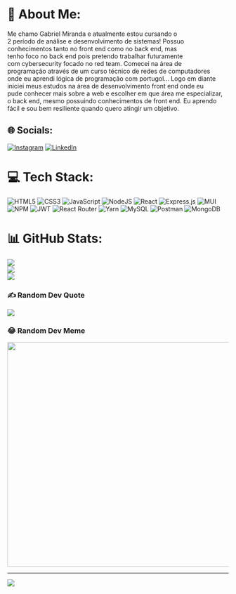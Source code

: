 # 💫 About Me:
Me chamo Gabriel Miranda e atualmente estou cursando o<br>2 período de análise e desenvolvimento de sistemas! Possuo<br>conhecimentos tanto no front end como no back end, mas <br>tenho foco no back end pois pretendo trabalhar futuramente<br>com cybersecurity focado no red team. Comecei na área de <br>programação através de um curso técnico de redes de computadores<br>onde eu aprendi lógica de programação com portugol... Logo em diante<br>iniciei meus estudos na área de desenvolvimento front end onde eu<br>pude conhecer mais sobre a web e escolher em que área me especializar,<br>o back end, mesmo possuindo conhecimentos de front end. Eu aprendo<br>fácil e sou bem resiliente quando quero atingir um objetivo.


## 🌐 Socials:
[![Instagram](https://img.shields.io/badge/Instagram-%23E4405F.svg?logo=Instagram&logoColor=white)](https://instagram.com/https://www.instagram.com/dev_gabriel.miranda/) [![LinkedIn](https://img.shields.io/badge/LinkedIn-%230077B5.svg?logo=linkedin&logoColor=white)](https://linkedin.com/in/https://www.linkedin.com/in/gabriel-miranda-1b9961203/) 

# 💻 Tech Stack:
![HTML5](https://img.shields.io/badge/html5-%23E34F26.svg?style=for-the-badge&logo=html5&logoColor=white) ![CSS3](https://img.shields.io/badge/css3-%231572B6.svg?style=for-the-badge&logo=css3&logoColor=white) ![JavaScript](https://img.shields.io/badge/javascript-%23323330.svg?style=for-the-badge&logo=javascript&logoColor=%23F7DF1E) ![NodeJS](https://img.shields.io/badge/node.js-6DA55F?style=for-the-badge&logo=node.js&logoColor=white) ![React](https://img.shields.io/badge/react-%2320232a.svg?style=for-the-badge&logo=react&logoColor=%2361DAFB) ![Express.js](https://img.shields.io/badge/express.js-%23404d59.svg?style=for-the-badge&logo=express&logoColor=%2361DAFB) ![MUI](https://img.shields.io/badge/MUI-%230081CB.svg?style=for-the-badge&logo=material-ui&logoColor=white) ![NPM](https://img.shields.io/badge/NPM-%23000000.svg?style=for-the-badge&logo=npm&logoColor=white) ![JWT](https://img.shields.io/badge/JWT-black?style=for-the-badge&logo=JSON%20web%20tokens) ![React Router](https://img.shields.io/badge/React_Router-CA4245?style=for-the-badge&logo=react-router&logoColor=white) ![Yarn](https://img.shields.io/badge/yarn-%232C8EBB.svg?style=for-the-badge&logo=yarn&logoColor=white) ![MySQL](https://img.shields.io/badge/mysql-%2300f.svg?style=for-the-badge&logo=mysql&logoColor=white) ![Postman](https://img.shields.io/badge/Postman-FF6C37?style=for-the-badge&logo=postman&logoColor=white) ![MongoDB](https://img.shields.io/badge/MongoDB-%234ea94b.svg?style=for-the-badge&logo=mongodb&logoColor=white)
# 📊 GitHub Stats:
![](https://github-readme-stats.vercel.app/api?username=Gabrielmirandaxl&theme=radical&hide_border=false&include_all_commits=false&count_private=false)<br/>
![](https://github-readme-streak-stats.herokuapp.com/?user=Gabrielmirandaxl&theme=radical&hide_border=false)<br/>
![](https://github-readme-stats.vercel.app/api/top-langs/?username=Gabrielmirandaxl&theme=radical&hide_border=false&include_all_commits=false&count_private=false&layout=compact)

### ✍️ Random Dev Quote
![](https://quotes-github-readme.vercel.app/api?type=horizontal&theme=radical)

### 😂 Random Dev Meme
<img src="https://random-memer.herokuapp.com/" width="512px"/>

---
[![](https://visitcount.itsvg.in/api?id=Gabrielmirandaxl&icon=0&color=1)](https://visitcount.itsvg.in)

<!-- Proudly created with GPRM ( https://gprm.itsvg.in ) -->
